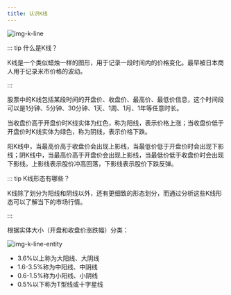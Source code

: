 ```yaml
---
title: 认识K线
---
```



![img-k-line](/images/k-line.png)


::: tip 什么是K线？

K线是一个类似蜡烛一样的图形，用于记录一段时间内的价格变化。最早被日本商人用于记录米市价格的波动。

:::

股票中的K线包括某段时间的开盘价、收盘价、最高价、最低价信息，这个时间段可以是1分钟、5分钟、30分钟、1天、1周、1月、1年等任意时长。

当收盘价高于开盘价时K线实体为红色，称为阳线，表示价格上涨；当收盘价低于开盘价时K线实体为绿色，称为阴线，表示价格下跌。

阳K线中，当最高价高于收盘价会出现上影线，当最低价低于开盘价时会出现下影线；阴K线中，当最高价高于开盘价会出现上影线，当最低价低于收盘价时会出现下影线。上影线表示股价冲高回落，下影线表示股价下跌反弹。

::: tip K线形态有哪些？

K线除了划分为阳线和阴线以外，还有更细致的形态划分，而通过分析这些K线形态可以了解当下的市场行情。

:::

根据实体大小（开盘和收盘价涨跌幅）分类：

![img-k-line-entity](/images/k-line-entity.png)


- 3.6%以上称为大阳线、大阴线
- 1.6-3.5%称为中阳线、中阴线
- 0.6-1.5%称为小阳线、小阴线
- 0.5%以下称为T型线或十字星线
